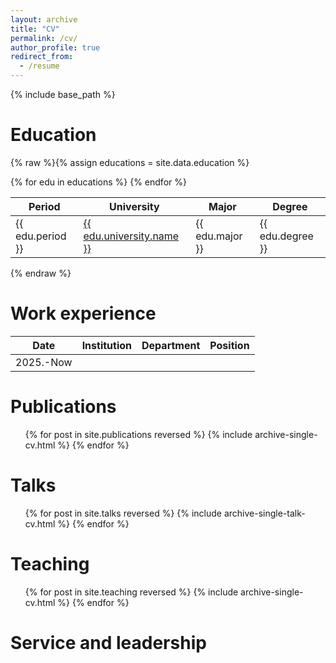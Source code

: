 ```yaml
---
layout: archive
title: "CV"
permalink: /cv/
author_profile: true
redirect_from:
  - /resume
---
```


{% include base_path %}

Education
======

{% raw %}{% assign educations = site.data.education %}

<table class="responsive-table">
  <thead>
    <tr>
      <th>Period</th>
      <th>University</th>
      <th>Major</th>
      <th>Degree</th>
    </tr>
  </thead>
  <tbody>
    {% for edu in educations %}
    <tr>
      <td data-label="period">{{ edu.period }}</td>
      <td data-label="university">
        <a href="{{ edu.university.url }}" target="_blank">
          {{ edu.university.name }}
        </a>
      </td>
      <td data-label="major">{{ edu.major }}</td>
      <td data-label="degree">{{ edu.degree }}</td>
    </tr>
    {% endfor %}
  </tbody>
</table>

{% endraw %}

Work experience
======

|   Date    | Institution | Department | Position |
| :-------: | :---------: | :--------: | :------: |
| 2025.-Now |             |            |          |

Publications
======

  <ul>{% for post in site.publications reversed %}
    {% include archive-single-cv.html %}
  {% endfor %}</ul>

Talks
======
  <ul>{% for post in site.talks reversed %}
    {% include archive-single-talk-cv.html  %}
  {% endfor %}</ul>

Teaching
======
  <ul>{% for post in site.teaching reversed %}
    {% include archive-single-cv.html %}
  {% endfor %}</ul>

Service and leadership
======
